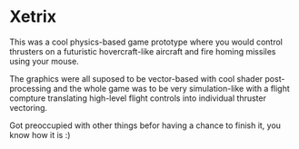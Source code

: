 # Xetrix

This was a cool physics-based game prototype where you would control thrusters on a futuristic hovercraft-like aircraft and fire homing missiles using your mouse.

The graphics were all suposed to be vector-based with cool shader post-processing and the whole game was to be very simulation-like with a flight compture translating high-level flight controls into individual thruster vectoring.

Got preoccupied with other things befor having a chance to finish it, you know how it is :)
